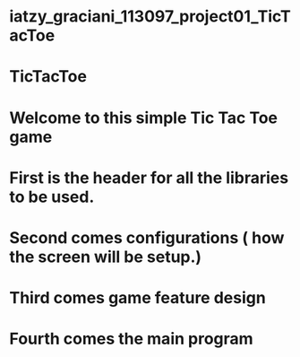 # iatzy_graciani_113097_project01_TicTacToe
# TicTacToe
# Welcome to this simple Tic Tac Toe game
# First is the header for all the libraries to be used.
# Second comes configurations ( how the screen will be setup.)
# Third comes game feature design
# Fourth comes the main program
